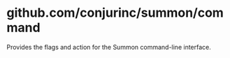 # github.com/conjurinc/summon/command

Provides the flags and action for the Summon command-line interface.